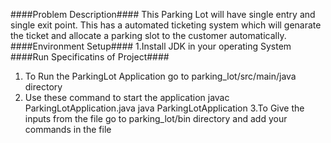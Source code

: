 ####Problem Description####
This Parking Lot will have single entry and single exit point.
 This has a automated ticketing system which will genarate the ticket and allocate a parking slot to the customer automatically.
####Environment Setup####
1.Install JDK in your operating System
####Run Specificatins of Project####
1. To Run the ParkingLot Application go to parking_lot/src/main/java directory
2. Use these command to start the application
    javac ParkingLotApplication.java
    java ParkingLotApplication
3.To Give the inputs from the file go to parking_lot/bin directory and add your commands in the file